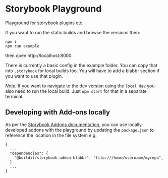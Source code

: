 # Storybook Playground
Playground for storybook plugins etc.

If you want to run the static builds and browse the versions then:
```
npm i
npm run example
```

then open http://localhost:8000.

There is currently a basic config in the example folder. You can copy that into `.storybook` for local builds too. You will have to add a blabbr section if you want to use that plugin.

_Note:_ If you want to navigate to the dev version using the `local dev` you also need to run the local build. Just `npm start` for that in a separate terminal.

## Developing with Add-ons locally

As per the [Storybook Addons documentation](https://storybooks.js.org/docs/react-storybook/addons/writing-addons/#local-development), you can use locally developed addons with the playground by updating the `package.json` to reference the location in the file system e.g.

```
{
  ...
  "dependencies": {
    "@buildit/storybook-addon-blabbr": "file:///home/username/myrepo",
  }
  ...
}
```

